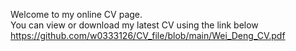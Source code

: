 Welcome to my online CV page.  
You can view or download my latest CV using the link below
https://github.com/w0333126/CV_file/blob/main/Wei_Deng_CV.pdf
